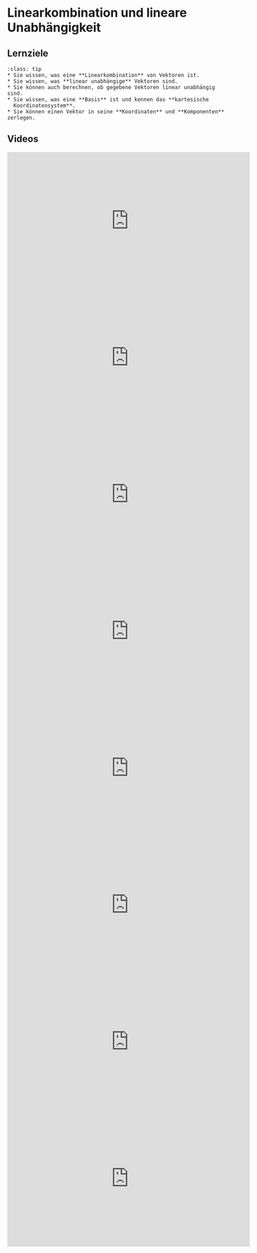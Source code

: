 # Linearkombination und lineare Unabhängigkeit

## Lernziele

```{admonition} Lernziele 
:class: tip
* Sie wissen, was eine **Linearkombination** von Vektoren ist.
* Sie wissen, was **linear unabhängige** Vektoren sind.
* Sie können auch berechnen, ob gegebene Vektoren linear unabhängig sind.
* Sie wissen, was eine **Basis** ist und kennen das **kartesische
  Koordinatensystem**. 
* Sie können einen Vektor in seine **Koordinaten** und **Komponenten** zerlegen.
```

## Videos

<iframe width="560" height="315" src="https://www.youtube.com/embed/pLkde--khqs" title="YouTube video player" frameborder="0" allow="accelerometer; autoplay; clipboard-write; encrypted-media; gyroscope; picture-in-picture" allowfullscreen></iframe>

<iframe width="560" height="315" src="https://www.youtube.com/embed/MawOKGC5Row" title="YouTube video player" frameborder="0" allow="accelerometer; autoplay; clipboard-write; encrypted-media; gyroscope; picture-in-picture" allowfullscreen></iframe>

<iframe width="560" height="315" src="https://www.youtube.com/embed/vYGBcIHfaso" title="YouTube video player" frameborder="0" allow="accelerometer; autoplay; clipboard-write; encrypted-media; gyroscope; picture-in-picture" allowfullscreen></iframe>

<iframe width="560" height="315" src="https://www.youtube.com/embed/lrW95QKNfWA" title="YouTube video player" frameborder="0" allow="accelerometer; autoplay; clipboard-write; encrypted-media; gyroscope; picture-in-picture" allowfullscreen></iframe>

<iframe width="560" height="315" src="https://www.youtube.com/embed/O85kVJrvc-g" title="YouTube video player" frameborder="0" allow="accelerometer; autoplay; clipboard-write; encrypted-media; gyroscope; picture-in-picture" allowfullscreen></iframe>

<iframe width="560" height="315" src="https://www.youtube.com/embed/nUs3G__ZX2c" title="YouTube video player" frameborder="0" allow="accelerometer; autoplay; clipboard-write; encrypted-media; gyroscope; picture-in-picture" allowfullscreen></iframe>

<iframe width="560" height="315" src="https://www.youtube.com/embed/Sd9RYIHtTLg" title="YouTube video player" frameborder="0" allow="accelerometer; autoplay; clipboard-write; encrypted-media; gyroscope; picture-in-picture" allowfullscreen></iframe>

<iframe width="560" height="315" src="https://www.youtube.com/embed/wLel2yICtgA" title="YouTube video player" frameborder="0" allow="accelerometer; autoplay; clipboard-write; encrypted-media; gyroscope; picture-in-picture" allowfullscreen></iframe>
